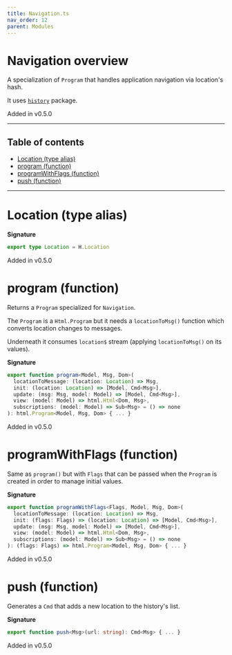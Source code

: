 ```yaml
---
title: Navigation.ts
nav_order: 12
parent: Modules
---
```


# Navigation overview

A specialization of `Program` that handles application navigation via location's hash.

It uses [`history`](https://github.com/ReactTraining/history) package.

Added in v0.5.0

---

<h2 class="text-delta">Table of contents</h2>

- [Location (type alias)](#location-type-alias)
- [program (function)](#program-function)
- [programWithFlags (function)](#programwithflags-function)
- [push (function)](#push-function)

---

# Location (type alias)

**Signature**

```ts
export type Location = H.Location
```

Added in v0.5.0

# program (function)

Returns a `Program` specialized for `Navigation`.

The `Program` is a `Html.Program` but it needs a `locationToMsg()` function which converts location changes to messages.

Underneath it consumes `location$` stream (applying `locationToMsg()` on its values).

**Signature**

```ts
export function program<Model, Msg, Dom>(
  locationToMessage: (location: Location) => Msg,
  init: (location: Location) => [Model, Cmd<Msg>],
  update: (msg: Msg, model: Model) => [Model, Cmd<Msg>],
  view: (model: Model) => html.Html<Dom, Msg>,
  subscriptions: (model: Model) => Sub<Msg> = () => none
): html.Program<Model, Msg, Dom> { ... }
```

Added in v0.5.0

# programWithFlags (function)

Same as `program()` but with `Flags` that can be passed when the `Program` is created in order to manage initial values.

**Signature**

```ts
export function programWithFlags<Flags, Model, Msg, Dom>(
  locationToMessage: (location: Location) => Msg,
  init: (flags: Flags) => (location: Location) => [Model, Cmd<Msg>],
  update: (msg: Msg, model: Model) => [Model, Cmd<Msg>],
  view: (model: Model) => html.Html<Dom, Msg>,
  subscriptions: (model: Model) => Sub<Msg> = () => none
): (flags: Flags) => html.Program<Model, Msg, Dom> { ... }
```

Added in v0.5.0

# push (function)

Generates a `Cmd` that adds a new location to the history's list.

**Signature**

```ts
export function push<Msg>(url: string): Cmd<Msg> { ... }
```

Added in v0.5.0
